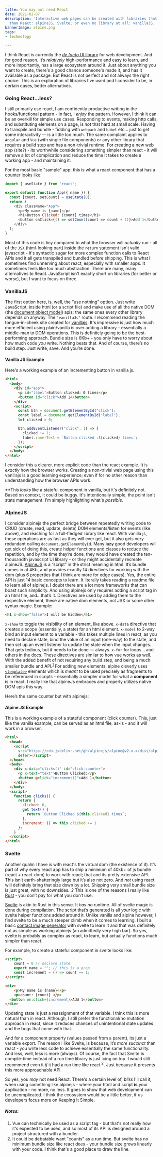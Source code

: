 ```yaml
---
title: You may not need React
date: 2021-02-07
description: 'Interactive web pages can be created with libraries that are simpler
  than React: alpineJS, Svelte; or even no library at all: vanillaJS. '
bannerImage: alpine.png
tags:
- technology

---
```

I think React is currently the [_de facto_ UI library](https://trends.google.com/trends/explore?cat=31&q=Vue.js,React,Angular) for web development. And for good reason. It’s _relatively_ high-performance and easy to learn, and more importantly, has a large ecosystem around it. Just about anything you want to create, there's a good chance someone's made it, and has it available as a package. But React is not perfect and not always the right choice. This is an exploration of libraries I’ve used and I consider to be, in certain cases, better alternatives.

### Going React…less?

I still primarily use react, I am confidently productive writing in the hooks/functional pattern - in fact, I _enjoy_ the pattern. However, I think it can be an overkill for simple use cases. Responding to events, making http calls, and substituting elements on a page, is _not_ that hard at small scale. Having to transpile and bundle - fiddling with `webpack` and `babel` etc... just to get some interactivity — is a little too much. The same complaint applies to `Angular` and `Vue` (with single file components) or any other library that requires a build step and has a non-trivial runtime. For creating a new web app (site?) - its worthwhile considering something simpler than react - it will remove a lot of complication and reduce the time it takes to create a working app - and maintaining it.

For the most basic "sample" app: this is what a react component that has a counter looks like:

```js
import { useState } from "react";

export default function App({ name }) {
  const [count, setCount] = useState(0);
  return (
    <div className="App">
      <p>My name is {name}</p>
      <h1>Button Clicked: {count} times</h1>
      <button onClick={() => setCount(count => count + 1)}>Add 1</button>
    </div>
  );
}
```

Most of this code is tiny compared to what the browser will _actually_ run - all of the `JSX` (html-looking part) inside the `return` statement isn't valid javascript - it's syntactic sugar for more complex function calls to React APIs and it all gets transpiled and bundled before shipping. This is what I sometimes find unnerving about react, especially with smaller apps. It sometimes feels like too much abstraction. There are many, many alternatives to React. JavaScript isn't exactly short on libraries (for better or worse), but I want to focus on three.

### VanillaJS

The first option here, is, well, the “use nothing” option. Just write JavaScript, inside html (or a script file) and make use of all the native DOM (the [document object model](https://developer.mozilla.org/en-US/docs/Web/API/Document_Object_Model)) apis; the same ones every other library depends on anyway. The `"vanillaJs"` route. I recommend reading the tongue-in-cheek site created for [vanillajs](http://vanilla-js.com). It's impressive is just how much more efficient using plain/vanilla is over adding a library - essentially a middle-man to DOM operations. This is definitely going to be the best-performing approach. Bundle size is 0Kb+ - you only have to worry about how much code _you_ write. Nothing beats that. And of course, there’s no build step. Just write, save. And you’re done.

#### Vanilla JS Example

Here's a working example of an incrementing button in vanilla js.

```html
<html>
  <body>
    <div id="app">
      <p id="label">Button clicked: 0 times</p>
      <button id="click">Add 1</button>
    </div>
    <script>
      const btn = document.getElementById("click");
      const label = document.getElementById("label");
      let clicked = 0;

      btn.addEventListener("click", () => {
        clicked += 1;
        label.innerText = `Button clicked :${clicked} times`;
      });
    </script>
  </body>
</html>
```

I consider this a clearer, more explicit code than the react example. It is _exactly_ how the browser works. Creating a non-trivial web page using this vanillajs is a good learning experience; even if for no other reason than understanding how the browser APIs work.

\**This _looks_ like a stateful component in vanilla, but it's definitely not. Based on context, it could be buggy. It's intentionally simple, the point isn't state management. I'm simply highlighting what's _possible_.

### AlpineJS

I consider alpinejs the perfect bridge between repeatedly writing code to CRUD (create, read, update, delete) DOM elements/listen for events (like above), and reaching for a full-fledged library like react. With vanilla js, these operations are as fast as they will ever get, but it also gets very redundant calling `document.getElementById`. Many ~~lazy~~ good developers will get sick of doing this, create helper functions and classes to reduce the repetition, and by the time they’re done, they would have created the ten-thousandth javascript UI library - or they might accidentally recreate alpineJS.
[AlpineJS](https://github.com/alpinejs/alpine) is a “script” in the strict meaning in html. It’s bundle comes in at 4Kb, and provides exactly 14 directives for working with the dom (plus 6 properties that I think are more for edge cases). Yes, the entire API is just 14 basic concepts to learn. It literally takes reading a readme file to learn all of alpinejs. I doubt there are a lot more frameworks that can boast such simplicity. And using alpinejs only requires adding a script tag in an html file, and...that’s it. Directives are used by adding them to the respective element, these are native dom elements, not JSX or some other syntax magic. Example:

```html
<h1 x-show="false">I will be hidden</h1>
```

`x-show` to toggle the visibility of an element, like above. `x-data` directive that creates a scope (essentially, a state) for an html element. `x-model` to 2-way bind an input element to a variable - this takes multiple lines in react, as you need to declare state, bind the value of an input (one-way) to the state, and then set up an event listener to update the state when the input changes. That gets tedious, but it needs to be done — always.
`x-for` for loops… and others in the [docs](https://github.com/alpinejs/alpine#learn).
These directives are similar to how vue works as well. With the added benefit of not requiring any build step, and being a much smaller bundle and API.<sup>[1](#notes)</sup>
For adding new elements, alpine cleverly uses [`<template>`](https://developer.mozilla.org/en-US/docs/Web/HTML/Element/template) elements which is _meant_ to be used precisely as fragments to be referenced in scripts - essentially a simpler model for what a **component** is in react. I really like that alpineJs embraces and properly utilizes native DOM apis this way.

Here’s the same counter but with alpinejs:

#### Alpine JS Example

This is a working example of a stateful component (click counter). This, just like the vanilla example, can be served as an html file, as-is - and it will work in a browser.

```html
<html>
  <head>
    <script 
      src="https://cdn.jsdelivr.net/gh/alpinejs/alpine@v2.x.x/dist/alpine.min.js"
      defer></script>
  </head>
  <body>
    <div x-data="clicks()" id="click-counter">
      <p x-text="text">Button Clicked:</p>
      <button @click="increment()">Add 1</button>
    </div>
  </body>
  <script>
    function clicks() {
      return {
        clicked: 0,
        get text() {
          return `Button Clicked ${this.clicked} times`;
        },
        increment: () => this.clicked += 1
      };
    }
  </script>
</html>
```

### Svelte

Another qualm I have is with react's the virtual dom (the existence of it). It’s part of why every react app has to ship a minimum of 40kb+ of js bundle (react + react-dom) to work with react; that and its pretty extensive API. This isn’t earth-shatteringly large but it’s also not zero. And _not_ using react will definitely bring that size down by a lot. Shipping very small bundle size is just great, with no downsides…? This is one of the reasons I really like [Rust](/trying-rust-lang) - you don’t pay for what you don’t use.

[Svelte](https://svelte.dev/docs) is akin to Rust in this sense. It _has no_ runtime. All of svelte magic is done during compilation. The script that’s generated is all _your_ logic with svelte helper functions added around it. Unlike vanilla and alpine however, I find svelte to be a much steeper climb when it comes to learning. I built a basic [contact image generator](https://github.com/dshomoye/image-my-contact) with svelte to learn it and that was definitely not as simple as working alpinejs (an admittedly very high bar). So yes, svelte is probably as complex as react, to learn, but actually functions much simpler than react.

For example, to create a stateful component in svelte looks like:

```html
<script>
	count = 0 // declare state
	export name = ""; // this is a prop
	const increment = () => count += 1;
</script>

<div>
	<p>My name is {name}</p>
	<p>count: {count} </p>
  <button on:click={increment}>Add 1</button>
</div>
```

Updating state is just a reassignment of that variable. I think this is more natural than in react. Although, I still prefer the functional/no mutation approach in react, since it reduces chances of unintentional state updates and the bugs that come with that.

And for a component property (values passed from a parent), its just a variable export. The reason I like Svelte, is because, it’s _more succinct_ than react - you write less code to achieve essentially the same functionality. And less, well, less is more (always). Of course, the fact that Svelte is compile-time instead of a run time library is just icing on top. I would still recommend even it _if_ it had a run time like react <sup>[2](#notes)</sup>. Just because it presents this more approachable API.

So yes, you _may_ not need React. There's a certain level of, _bliss_ I'll call it, when using something like alpinejs - where your html and script **is** your application - no more, no less. It goes to show that web development can be uncomplicated. I think the ecosystem would be a little better, if us developers focus more on Keeping It Simple.

##### Notes:

1. Vue can technically be used as a script tag - but that's not really how it's expected to be used, and so most of its API is designed around a project structured with a bundler.
2. It could be debatable want "counts" as a run time. But svelte has no minimum bundle size like react does - your bundle size grows linearly with your code. I think that's a good place to draw the line.
